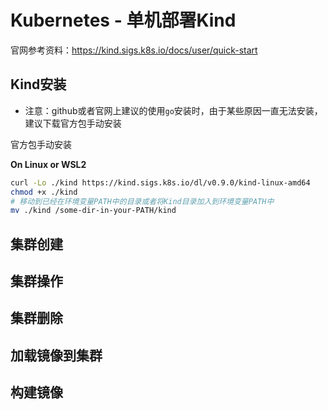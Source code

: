 # Kubernetes - 单机部署Kind

官网参考资料：https://kind.sigs.k8s.io/docs/user/quick-start

## Kind安装

* 注意：github或者官网上建议的使用`go`安装时，由于某些原因一直无法安装，建议下载官方包手动安装

官方包手动安装

**On Linux or WSL2**
```bash
curl -Lo ./kind https://kind.sigs.k8s.io/dl/v0.9.0/kind-linux-amd64
chmod +x ./kind
# 移动到已经在环境变量PATH中的目录或者将Kind目录加入到环境变量PATH中
mv ./kind /some-dir-in-your-PATH/kind
```

## 集群创建

## 集群操作

## 集群删除

## 加载镜像到集群

## 构建镜像

